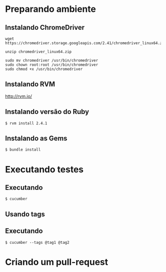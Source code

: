 # Preparando ambiente

## Instalando ChromeDriver
```
wget https://chromedriver.storage.googleapis.com/2.41/chromedriver_linux64.zip

unzip chromedriver_linux64.zip

sudo mv chromedriver /usr/bin/chromedriver
sudo chown root:root /usr/bin/chromedriver
sudo chmod +x /usr/bin/chromedriver
```

## Instalando RVM
http://rvm.io/

## Instalando versão do Ruby
```
$ rvm install 2.4.1
```
## Instalando as Gems
```
$ bundle install
```

# Executando testes

## Executando
```
$ cucumber
```
## Usando tags
## Executando
```
$ cucumber --tags @tag1 @tag2
```

# Criando um pull-request
